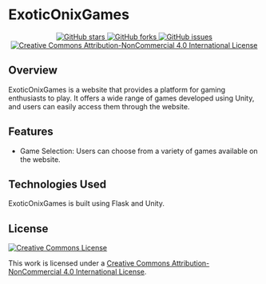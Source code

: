 # ExoticOnixGames

<div align="center">
  <a href="https://github.com/ExoOnix/ExoticOnixGames">
    <img src="https://img.shields.io/github/stars/ExoOnix/ExoticOnixGames?style=for-the-badge" alt="GitHub stars" />
  </a>
  <a href="https://github.com/ExoOnix/ExoticOnixGames/fork">
    <img src="https://img.shields.io/github/forks/ExoOnix/ExoticOnixGames?style=for-the-badge" alt="GitHub forks" />
  </a>
  <a href="https://github.com/ExoOnix/ExoticOnixGames/issues">
    <img src="https://img.shields.io/github/issues/ExoOnix/ExoticOnixGames?style=for-the-badge" alt="GitHub issues" />
  </a>
<a href="https://creativecommons.org/licenses/by-nc/4.0/">
  <img src="https://img.shields.io/badge/License-CC%20BY--NC%204.0-lightgrey.svg?style=for-the-badge" alt="Creative Commons Attribution-NonCommercial 4.0 International License" />
</a>
</div>

## Overview
ExoticOnixGames is a website that provides a platform for gaming enthusiasts to play. It offers a wide range of games developed using Unity, and users can easily access them through the website.

## Features
- Game Selection: Users can choose from a variety of games available on the website.

## Technologies Used
ExoticOnixGames is built using Flask and Unity.

## License
[![Creative Commons License](https://i.creativecommons.org/l/by-nc/4.0/88x31.png)](http://creativecommons.org/licenses/by-nc/4.0/)

This work is licensed under a [Creative Commons Attribution-NonCommercial 4.0 International License](http://creativecommons.org/licenses/by-nc/4.0/).
